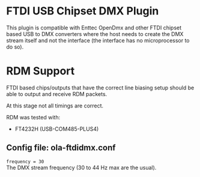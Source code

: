 FTDI USB Chipset DMX Plugin
===========================

This plugin is compatible with Enttec OpenDmx and other FTDI chipset based
USB to DMX converters where the host needs to create the DMX stream itself
and not the interface (the interface has no microprocessor to do so).

RDM Support
===========

FTDI based chips/outputs that have the correct line biasing setup should be
able to output and receive RDM packets.

At this stage not all timings are correct.

RDM was tested with:
- FT4232H (USB-COM485-PLUS4)

## Config file: ola-ftdidmx.conf

`frequency = 30`  
The DMX stream frequency (30 to 44 Hz max are the usual).
